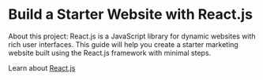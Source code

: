 


# Build a Starter Website with React.js

About this project: React.js is a JavaScript library for dynamic websites with rich user interfaces. This guide will help you create a starter marketing website built using the React.js framework with minimal steps.

Learn about [React.js](https://reactjs.org/docs/getting-started.html)
